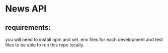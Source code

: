 # News API

## requirements:

you will need to install npm and set .env files for each development and test files to be able to run this repo locally.
